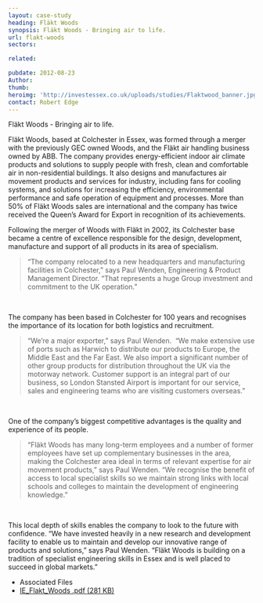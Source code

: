 ```yaml
---
layout: case-study
heading: Fläkt Woods
synopsis: Fläkt Woods - Bringing air to life.
url: flakt-woods
sectors:

related:

pubdate: 2012-08-23
Author: 
thumb: 
heroimg: 'http://investessex.co.uk/uploads/studies/Flaktwood_banner.jpg'
contact: Robert Edge
---
```

 <p>Fläkt Woods - Bringing air to life.</p><p>Fläkt Woods, based at Colchester in Essex, was formed through a merger with the previously GEC owned Woods, and the Fläkt air handling business owned by ABB. The company provides energy-efficient indoor air climate products and solutions to supply people with fresh, clean and comfortable air in non-residential buildings. It also designs and manufactures air movement products and services for industry, including fans for cooling systems, and solutions for increasing the efficiency, environmental performance and safe operation of equipment and processes. More than 50% of Fläkt Woods sales are international and the company has twice received the Queen’s Award for Export in recognition of its achievements.</p><p>Following the merger of Woods with Fläkt in 2002, its Colchester base became a centre of excellence responsible for the design, development, manufacture and support of all products in its area of specialism.</p><blockquote><p>“The company relocated to a new headquarters and manufacturing facilities in Colchester,” says Paul Wenden, Engineering &amp; Product Management Director. “That represents a huge Group investment and commitment to the UK operation.”</p></blockquote><p> </p><p>The company has been based in Colchester for 100 years and recognises the importance of its location for both logistics and recruitment.</p><blockquote><p>“We’re a major exporter,” says Paul Wenden.  “We make extensive use of ports such as Harwich to distribute our products to Europe, the Middle East and the Far East. We also import a significant number of other group products for distribution throughout the UK via the motorway network. Customer support is an integral part of our business, so London Stansted Airport is important for our service, sales and engineering teams who are visiting customers overseas.”</p></blockquote><p> </p><p>One of the company’s biggest competitive advantages is the quality and experience of its people.</p><blockquote><p>“Fläkt Woods has many long-term employees and a number of former employees have set up complementary businesses in the area, making the Colchester area ideal in terms of relevant expertise for air movement products,” says Paul Wenden. “We recognise the benefit of access to local specialist skills so we maintain strong links with local schools and colleges to maintain the development of engineering knowledge.”</p></blockquote><p> </p><p>This local depth of skills enables the company to look to the future with confidence. “We have invested heavily in a new research and development facility to enable us to maintain and develop our innovative range of products and solutions,” says Paul Wenden. “Fläkt Woods is building on a tradition of specialist engineering skills in Essex and is well placed to succeed in global markets.”</p> <ul class='downloadable-files'><li class='header'>Associated Files</li><li><a alt='' class='btn' href='http://investessex.co.uk/uploads/studies/IE_Flakt_Woods.pdf' target='_blank'>IE_Flakt_Woods .pdf <span>(281 KB)</span></a></li></ul>